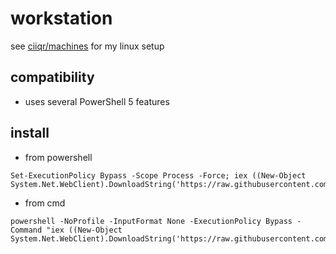 # workstation

see [ciiqr/machines](https://github.com/ciiqr/machines) for my linux setup

## compatibility
* uses several PowerShell 5 features

## install

* from powershell
```
Set-ExecutionPolicy Bypass -Scope Process -Force; iex ((New-Object System.Net.WebClient).DownloadString('https://raw.githubusercontent.com/ciiqr/workstation/master/install.ps1'))
```

* from cmd
```
powershell -NoProfile -InputFormat None -ExecutionPolicy Bypass -Command "iex ((New-Object System.Net.WebClient).DownloadString('https://raw.githubusercontent.com/ciiqr/workstation/master/install.ps1'))"
```
